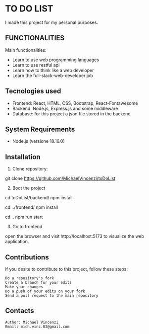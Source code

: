 # TO DO LIST 

I made this project for my personal purposes.

## FUNCTIONALITIES

Main functionalities:

- Learn to use web programming languages 
- Learn to use restful api 
- Learn how to think like a web developer
- Learn the full-stack-web-developer job 

## Tecnologies used 

- Frontend: React, HTML, CSS, Bootstrap, React-Fontawesome
- Backend: Node.js, Express.js and some middleware
- Database: for this project a json file stored in the backend

## System Requirements

- Node.js (versione 18.16.0)

## Installation

1. Clone repository:

git clone https://github.com/MichaelVincenzi/toDoList

2. Boot the project

cd toDoList/backend/
npm install

cd ../frontend/
npm install

cd ..
npm run start

3. Go to frontend

open the browser and visit http://localhost:5173 to visualize the web application.

## Contributions

If you desite to contribute to this project, follow these steps:

    Do a repository's fork
    Create a branch for your edits
    Make your changes
    Do a push of your edits on your fork
    Send a pull request to the main repository

## Contacts

    Author: Michael Vincenzi
    Email: mich.vinc.03@gmail.com
